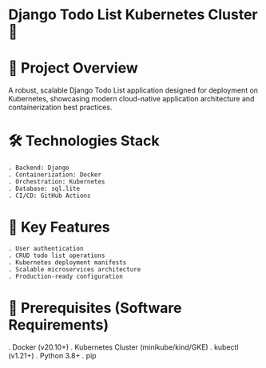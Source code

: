 # Django Todo List Kubernetes Cluster 🚀

# 📌 Project Overview

A robust, scalable Django Todo List application designed for deployment on Kubernetes, showcasing modern cloud-native application architecture and containerization best practices.

# 🛠 Technologies Stack
    . Backend: Django
    . Containerization: Docker
    . Orchestration: Kubernetes
    . Database: sql.lite
    . CI/CD: GitHub Actions

# 🌟 Key Features
    . User authentication
    . CRUD todo list operations
    . Kubernetes deployment manifests
    . Scalable microservices architecture
    . Production-ready configuration

 # 🔧 Prerequisites (Software Requirements)

   . Docker (v20.10+)
   . Kubernetes Cluster (minikube/kind/GKE)
   . kubectl (v1.21+)
   . Python 3.8+
   . pip



    
